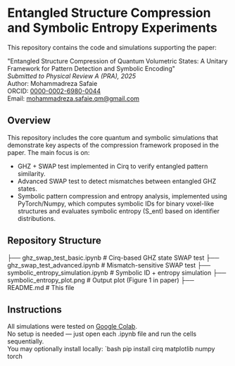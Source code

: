 # Entangled Structure Compression and Symbolic Entropy Experiments

This repository contains the code and simulations supporting the paper:

"Entangled Structure Compression of Quantum Volumetric States: A Unitary Framework for Pattern Detection and Symbolic Encoding"  
*Submitted to Physical Review A (PRA), 2025*  
Author: Mohammadreza Safaie  
ORCID: [0000-0002-6980-0044](https://orcid.org/0000-0002-6980-0044)  
Email: mohammadreza.safaie.qm@gmail.com

## Overview

This repository includes the core quantum and symbolic simulations that demonstrate key aspects of the compression framework proposed in the paper. The main focus is on:

- GHZ + SWAP test implemented in Cirq to verify entangled pattern similarity.
- Advanced SWAP test to detect mismatches between entangled GHZ states.
- Symbolic pattern compression and entropy analysis, implemented using PyTorch/Numpy, which computes symbolic IDs for binary voxel-like structures and evaluates symbolic entropy (S_ent) based on identifier distributions.

## Repository Structure
├── ghz_swap_test_basic.ipynb          # Cirq-based GHZ state SWAP test ├── ghz_swap_test_advanced.ipynb       # Mismatch-sensitive SWAP test ├── symbolic_entropy_simulation.ipynb  # Symbolic ID + entropy simulation ├── symbolic_entropy_plot.png          # Output plot (Figure 1 in paper) ├── README.md                          # This file

## Instructions

All simulations were tested on [Google Colab](https://colab.research.google.com).  
No setup is needed — just open each .ipynb file and run the cells sequentially.  
You may optionally install locally:
`bash
pip install cirq matplotlib numpy torch
